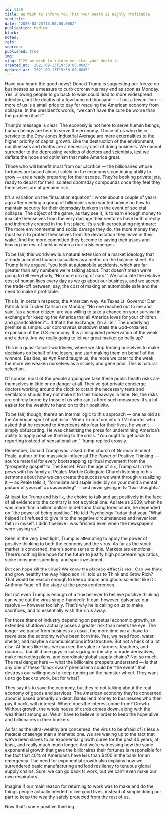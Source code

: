 ```yaml
---
id: 1129
title: We Wish to Inform You That Your Death Is Highly Profitable
subtitle: 
date: '2020-03-25T16:00:00.000Z'
publication: Medium
blurb: 
notes: 
refs: 
sources: 
published: true
img: 
slug: 1129-we-wish-to-inform-you-that-your-death-is
created_at: '2021-09-13T19:58:00.000Z'
updated_at: '2021-09-13T19:58:00.000Z'
---
```

Have you heard the good news? Donald Trump is suggesting our freeze on businesses as a measure to curb coronavirus may end as soon as Monday. Yes, allowing people to go back to work could lead to more widespread infection, but the deaths of a few hundred thousand — if not a few million — more of us is a small price to pay for rescuing the American economy from collapse. In the president’s words, “we can’t have the cure be worse than the problem itself.”

Trump’s message is clear: The economy is not here to serve human beings; human beings are here to serve the economy. Those of us who die in service to the Dow Jones Industrial Average are mere externalities to the higher priority of capital growth. Like the destruction of the environment, our illnesses and deaths are a necessary cost of doing business. We cannot surrender to the depressing verdicts of doctors and scientists, lest we deflate the hope and optimism that make America great.

Those who will benefit most from our sacrifice — the billionaires whose fortunes are based almost solely on the economy’s continuing ability to grow — are already preparing for their escape. They’re booking private jets, ready to depart for their isolated doomsday compounds once they feel they themselves are at genuine risk.

It’s a variation on the “insulation equation” I wrote about a couple of years ago after meeting a group of billionaires who wanted advice on how to maintain security for their doomsday bunkers in the event of societal collapse. The object of the game, as they see it, is to earn enough money to insulate themselves from the very damage their ventures have both directly and indirectly created in the first place. It’s a self-perpetuating nightmare: The more environmental and social damage they do, the more money they must earn to protect themselves from the devastation they leave in their wake. And the more committed they become to saving their asses and leaving the rest of behind when a real crisis emerges.

To be fair, this worldview is a natural extension of a market ideology that already accepted human casualties as a metric on the balance sheet. As Trump fairly argued, “you look at automobile accidents, which are far greater than any numbers we’re talking about. That doesn’t mean we’re going to tell everybody, ‘No more driving of cars.’” We calculate the relative cost of human lives every day as we go about our business, and we accept the trade-off between, say, the cost of making an automobile safe and the need to make it profitable.

This is, in certain respects, the American way. As Texas Lt. Governor Dan Patrick told Tucker Carlson on Monday, “No one reached out to me and said, ‘as a senior citizen, are you willing to take a chance on your survival in exchange for keeping the America that all America loves for your children and grandchildren?’… If that’s the exchange, I’m all in.” The underlying premise is simple: Our coronavirus shutdown stalls the God-ordained expansion of the U.S. economy. It is a misguided preservation of the weak and elderly. Are we really going to let our great market go belly up?

This is a quasi-fascist worldview, where we stop forcing ourselves to make decisions on behalf of the losers, and start making them on behalf of the winners. Besides, as Ayn Rand taught us, the more we cater to the weak, the more we weaken ourselves as a society and gene pool. This is natural selection.

Of course, most of the people arguing we take these public health risks are themselves in little or no danger at all. They’ve got private concierge doctors working around the clock to obtain the necessary tests and ventilators should they not make it to their hideaways in time. No, the risks are entirely borne by those of us who can’t afford such measures. It’s a lot easier for the wealthy to hang on to their positivity.

To be fair, though, there’s an internal logic to this approach — one as old as the American spirit of optimism. When Trump tore into a TV reporter who asked that he respond to Americans who fear for their lives, he wasn’t simply obfuscating. He was chastising the press for undermining America’s ability to apply positive thinking to the crisis. “You ought to get back to reporting instead of sensationalism,” Trump replied crossly.

Remember, Donald Trump was raised in the church of Norman Vincent Peale, author of the massively influential The Power of Positive Thinking — source material for every bootstrapping spiritual movement from the “prosperity gospel” to The Secret. From the age of six, Trump sat in the pews with his family at Peale’s Marble Collegiate Church listening to his sermons about how we can create the success we want through visualizing it — as Peale tells it, “formulate and staple indelibly on your mind a mental picture of yourself as succeeding” — and never giving in to “fear thoughts.”

At least for Trump and his ilk, the choice to talk and act positively in the face of all evidence to the contrary is not a cynical one. As late as 2009, when he was more than a billion dollars in debt and facing foreclosure, he depended on “the power of being positive.” He told Psychology Today that year, “What helped is I refused to give in to the negative circumstances and never lost faith in myself. I didn’t believe I was finished even when the newspapers were saying so.”

Seen in the very best light, Trump is attempting to apply the power of positive thinking to both the economy and the virus. As far as the stock market is concerned, there’s some sense to this. Markets are emotional. There’s nothing like hope for the future to justify high price/earnings ratios, stoke consumer spending, and spur investment.

But can hope kill the virus? We know the placebo effect is real. Can we think and grow healthy the way Napoleon Hill told us to Think and Grow Rich? That would be reason enough to keep a doom and gloom scientist like Dr. Anthony Fauci off the stage at the press conferences.

But not even Trump is enough of a true believer to believe positive thinking can wipe out the virus single-handedly. It can, however, galvanize our resolve — however foolishly. That’s why he is calling on us to make sacrifices, and to essentially wish the virus away.

For those titans of industry depending on perpetual economic growth, an extended shutdown actually poses a greater risk than meets the eye. The longer we pause from business as usual, the more time we all have to reevaluate the economy we’ve been born into. Yes, we need food, water, shelter, and maybe a communications infrastructure. But not a heck of a lot else. At times like this, we can see the value in farmers, teachers, and doctors… but all those guys in suits going to the city to trade derivatives, make marketing plans, and coordinate global supply chains? Not so much. The real danger here — what the billionaire preppers understand — is that any one of these “black swan” phenomena could be “the event” that destroys our willingness to keep running on the hamster wheel. They want us to go back to work, but for what?

They say it’s to save the economy, but they’re not talking about the real economy of goods and services. The American economy they’re concerned about is based primarily on debt. Banks lend money to businesses who then pay it back, with interest. Where does the interest come from? Growth. Without growth, the whole house of cards comes down, along with the wealthiest among us. We all have to believe in order to keep the hope alive and billionaires in their bunkers.

As far as the ultra-wealthy are concerned, the virus to be afraid of is less a medical challenge than a memetic one. We are waking up to the fact that we’ve been slaves to an exponential growth curve for the past 40 years, at least, and really much much longer. And we’re witnessing how the same exponential growth that gave the billionaires their fortunes is responsible for the fact that 40% of Americans have less than $400 in the bank for an emergency. The need for exponential growth also explains how we surrendered basic manufacturing and food resiliency to tenuous global supply chains. Sure, we can go back to work, but we can’t even make our own respirators.

Imagine if our main reason for returning to work was to make and do the things people actually needed to live good lives, instead of simply doing our part to keep the wealthy safely protected from the rest of us.

Now that’s some positive thinking.
